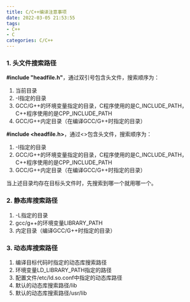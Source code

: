 ```yaml
---
title: C/C++编译注意事项
date: 2022-03-05 21:53:55
tags:
- C++
- C
categories: C/C++
---
```



### 1. 头文件搜索路径

**#include "headfile.h"**，通过双引号包含头文件，搜索顺序为：

1. 当前目录
2. -I指定的目录
3. GCC/G++的环境变量指定的目录，C程序使用的是C_INCLUDE_PATH，C++程序使用的是CPP_INCLUDE_PATH
4. GCC/G++内定目录（在编译GCC/G++时指定的目录）

**#include <headfile.h>**，通过<>包含头文件，搜索顺序为：

1. -I指定的目录
2. GCC/G++的环境变量指定的目录，C程序使用的是C_INCLUDE_PATH，C++程序使用的是CPP_INCLUDE_PATH
3. GCC/G++内定目录（在编译GCC/G++时指定的目录）


当上述目录均存在目标头文件时，先搜索到哪一个就用哪一个。

### 2. 静态库搜索路径

1. -L指定的目录
2. gcc/g++的环境变量LIBRARY_PATH
3. 内定目录（编译GCC/G++时指定的目录）


### 3. 动态库搜索路径

1. 编译目标代码时指定的动态库搜索路径
2. 环境变量LD_LIBRARY_PATH指定的路径
3. 配置文件/etc/ld.so.conf中指定的动态库路径
4. 默认的动态库搜索路径/lib
5. 默认的动态库搜索路径/usr/lib

